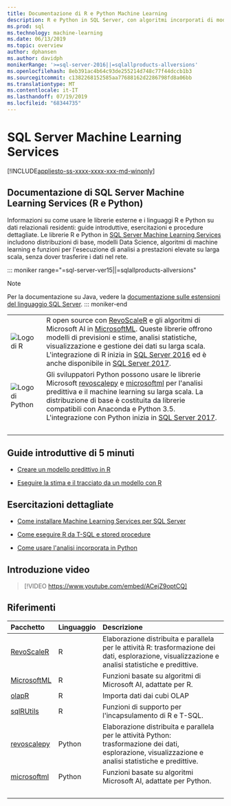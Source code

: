 ```yaml
---
title: Documentazione di R e Python Machine Learning
description: R e Python in SQL Server, con algoritmi incorporati di modellazione Data science e machine learning per l'analisi dati su larga scala di livello enterprise.
ms.prod: sql
ms.technology: machine-learning
ms.date: 06/13/2019
ms.topic: overview
author: dphansen
ms.author: davidph
monikerRange: '>=sql-server-2016||=sqlallproducts-allversions'
ms.openlocfilehash: 8eb391ac4b64c93de255214d748c77f44dccb1b3
ms.sourcegitcommit: c1382268152585aa77688162d2286798fd8a06bb
ms.translationtype: MT
ms.contentlocale: it-IT
ms.lasthandoff: 07/19/2019
ms.locfileid: "68344735"
---
```

# <a name="sql-server-machine-learning-services"></a>SQL Server Machine Learning Services
[!INCLUDE[appliesto-ss-xxxx-xxxx-xxx-md-winonly](../includes/appliesto-ss-xxxx-xxxx-xxx-md-winonly.md)]

## <a name="sql-server-machine-learning-services-r-and-python-documentation"></a>Documentazione di SQL Server Machine Learning Services (R e Python)

Informazioni su come usare le librerie esterne e i linguaggi R e Python su dati relazionali residenti: guide introduttive, esercitazioni e procedure dettagliate. Le librerie R e Python in [SQL Server Machine Learning Services](what-is-sql-server-machine-learning.md) includono distribuzioni di base, modelli Data Science, algoritmi di machine learning e funzioni per l'esecuzione di analisi a prestazioni elevate su larga scala, senza dover trasferire i dati nel rete.

::: moniker range="=sql-server-ver15||=sqlallproducts-allversions"
> [!NOTE]
> Per la documentazione su Java, vedere la [documentazione sulle estensioni del linguaggio SQL Server](https://docs.microsoft.com/sql/language-extensions/language-extensions-overview).
::: moniker-end

|   |   |
|---|:--|
| ![Logo di R](media/index/logo_r.png) | R open source con [RevoScaleR](/machine-learning-server/r-reference/revoscaler/revoscaler) e gli algoritmi di Microsoft AI in [MicrosoftML](/machine-learning-server/r-reference/microsoftml/microsoftml-package). Queste librerie offrono modelli di previsioni e stime, analisi statistiche, visualizzazione e gestione dei dati su larga scala.<br/>L'integrazione di R inizia in [SQL Server 2016](install/sql-r-services-windows-install.md) ed è anche disponibile in [SQL Server 2017](install/sql-machine-learning-services-windows-install.md). |
| ![Logo di Python](media/index/logo_python.png) | Gli sviluppatori Python possono usare le librerie Microsoft [revoscalepy](/machine-learning-server/python-reference/revoscalepy/revoscalepy-package) e [microsoftml](/machine-learning-server/python-reference/microsoftml/microsoftml-package) per l'analisi predittiva e il machine learning su larga scala. La distribuzione di base è costituita da librerie compatibili con Anaconda e Python 3.5.<br/>L'integrazione con Python inizia in [SQL Server 2017](install/sql-machine-learning-services-windows-install.md). |
| &nbsp; | &nbsp; |

## <a name="5-minute-quickstarts"></a>Guide introduttive di 5 minuti

- [Creare un modello predittivo in R](tutorials/rtsql-create-a-predictive-model-r.md)

- [Eseguire la stima e il tracciato da un modello con R](tutorials/rtsql-predict-and-plot-from-model.md)

## <a name="step-by-step-tutorials"></a>Esercitazioni dettagliate

- [Come installare Machine Learning Services per SQL Server](install/sql-machine-learning-services-windows-install.md)

- [Come eseguire R da T-SQL e stored procedure](tutorials/sqldev-in-database-r-for-sql-developers.md)

- [Come usare l'analisi incorporata in Python](tutorials/sqldev-in-database-python-for-sql-developers.md)

## <a name="video-introduction"></a>Introduzione video

> [!VIDEO https://www.youtube.com/embed/ACejZ9optCQ]

## <a name="reference"></a>Riferimenti

| Pacchetto | Linguaggio | Descrizione |
|:--------|:---------|:------------|
| [RevoScaleR](/machine-learning-server/r-reference/revoscaler/revoscaler) | R | Elaborazione distribuita e parallela per le attività R: trasformazione dei dati, esplorazione, visualizzazione e analisi statistiche e predittive. |
| [MicrosoftML](/machine-learning-server/r-reference/microsoftml/microsoftml-package) | R | Funzioni basate su algoritmi di Microsoft AI, adattate per R. |
| [olapR](/machine-learning-server/r-reference/olapr/olapr) | R | Importa dati dai cubi OLAP |
| [sqlRUtils](/machine-learning-server/r-reference/sqlrutils/sqlrutils) | R | Funzioni di supporto per l'incapsulamento di R e T-SQL. |
[revoscalepy](/machine-learning-server/python-reference/revoscalepy/revoscalepy-package) | Python | Elaborazione distribuita e parallela per le attività Python: trasformazione dei dati, esplorazione, visualizzazione e analisi statistiche e predittive. |
| [microsoftml](/machine-learning-server/python-reference/microsoftml/microsoftml-package) | Python | Funzioni basate su algoritmi Microsoft AI, adattate per Python. |
| &nbsp; | &nbsp; | &nbsp; |
